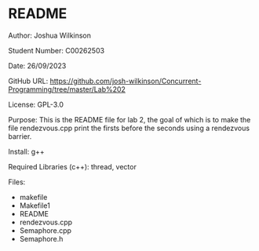 # README

Author: Joshua Wilkinson

Student Number: C00262503

Date: 26/09/2023

GitHub URL: https://github.com/josh-wilkinson/Concurrent-Programming/tree/master/Lab%202

License: GPL-3.0

Purpose: This is the README file for lab 2, the goal of which is to make the file rendezvous.cpp print the firsts before the seconds using a rendezvous barrier.

Install: g++

Required Libraries (c++): thread, vector

Files: 
- makefile
- Makefile1
- README
- rendezvous.cpp
- Semaphore.cpp
- Semaphore.h
